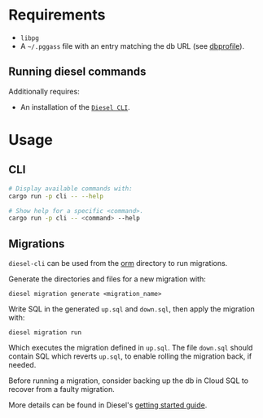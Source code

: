 # Requirements

- `libpg`
- A `~/.pggass` file with an entry matching the db URL (see [dbprofile](./dbprofile)).

## Running diesel commands

Additionally requires:

- An installation of the [`Diesel CLI`](https://diesel.rs/guides/getting-started.html).

# Usage

## CLI

```bash
# Display available commands with:
cargo run -p cli -- --help

# Show help for a specific <command>.
cargo run -p cli -- <command> --help
```

## Migrations

`diesel-cli` can be used from the [orm](./orm) directory to run migrations.

Generate the directories and files for a new migration with:

```
diesel migration generate <migration_name>
```

Write SQL in the generated `up.sql` and `down.sql`, then apply the migration with:

```
diesel migration run
```

Which executes the migration defined in `up.sql`. The file `down.sql` should contain SQL which reverts `up.sql`, to enable rolling the migration back, if needed.

Before running a migration, consider backing up the db in Cloud SQL to recover from a faulty migration.

More details can be found in Diesel's [getting started guide](https://diesel.rs/guides/getting-started).
